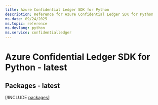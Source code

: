 ```yaml
---
title: Azure Confidential Ledger SDK for Python
description: Reference for Azure Confidential Ledger SDK for Python
ms.date: 09/24/2025
ms.topic: reference
ms.devlang: python
ms.service: confidentialledger
---
```

# Azure Confidential Ledger SDK for Python - latest
## Packages - latest
[!INCLUDE [packages](confidential-ledger-index.md)]